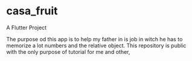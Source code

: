 # casa_fruit

A Flutter Project

The purpose od this app is to help my father in is job in witch he has to memorize a lot numbers and the relative object.
This repository is public with the only purpose of tutorial for me and other,
